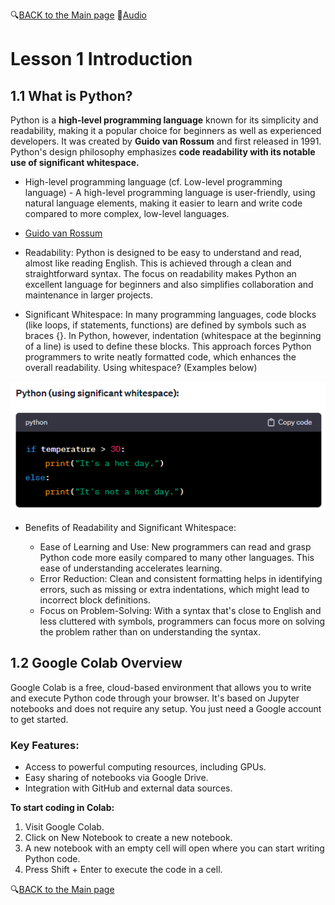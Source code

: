 🔍[BACK to the Main page](https://github.com/MK316/Coding4ET/blob/main/README.md)
📢[Audio](https://mrkim21.github.io/manual/audio.html)
# Lesson 1 Introduction

## 1.1 What is Python?

Python is a **high-level programming language** known for its simplicity and readability, making it a popular choice for beginners as well as experienced developers. It was created by **Guido van Rossum** and first released in 1991. Python's design philosophy emphasizes **code readability with its notable use of significant whitespace.**

* High-level programming language (cf. Low-level programming language) - A high-level programming language is user-friendly, using natural language elements, making it easier to learn and write code compared to more complex, low-level languages.
* [Guido van Rossum](https://gvanrossum.github.io/)
* Readability: Python is designed to be easy to understand and read, almost like reading English. This is achieved through a clean and straightforward syntax. The focus on readability makes Python an excellent language for beginners and also simplifies collaboration and maintenance in larger projects.

* Significant Whitespace: In many programming languages, code blocks (like loops, if statements, functions) are defined by symbols such as braces {}. In Python, however, indentation (whitespace at the beginning of a line) is used to define these blocks. This approach forces Python programmers to write neatly formatted code, which enhances the overall readability. Using whitespace? (Examples below)

![](https://github.com/MK316/Coding4ET/raw/main/images/whitespace1.png)

* Benefits of Readability and Significant Whitespace:

  * Ease of Learning and Use: New programmers can read and grasp Python code more easily compared to many other languages. This ease of understanding accelerates learning.
  * Error Reduction: Clean and consistent formatting helps in identifying errors, such as missing or extra indentations, which might lead to incorrect block definitions.
  * Focus on Problem-Solving: With a syntax that's close to English and less cluttered with symbols, programmers can focus more on solving the problem rather than on understanding the syntax.

## 1.2 Google Colab Overview
Google Colab is a free, cloud-based environment that allows you to write and execute Python code through your browser. It's based on Jupyter notebooks and does not require any setup. You just need a Google account to get started.

### Key Features:

+ Access to powerful computing resources, including GPUs.
+ Easy sharing of notebooks via Google Drive.
+ Integration with GitHub and external data sources.

**To start coding in Colab:**

1. Visit Google Colab.
2. Click on New Notebook to create a new notebook.
3. A new notebook with an empty cell will open where you can start writing Python code.
4. Press Shift + Enter to execute the code in a cell.

🔍[BACK to the Main page](https://github.com/MK316/Coding4ET/blob/main/README.md)

